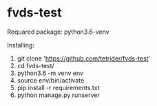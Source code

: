 # fvds-test
Requared package: python3.6-venv

Installing:
1. git clone 'https://github.com/tetrider/fvds-test'
2. cd fvds-test/
3. python3.6 -m venv env
4. source env/bin/activate
5. pip install -r requirements.txt
6. python manage.py runserver
